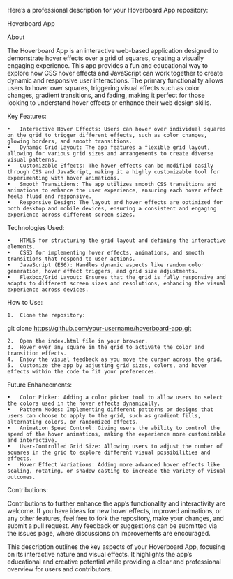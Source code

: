 Here’s a professional description for your Hoverboard App repository:

Hoverboard App

About

The Hoverboard App is an interactive web-based application designed to demonstrate hover effects over a grid of squares, creating a visually engaging experience. This app provides a fun and educational way to explore how CSS hover effects and JavaScript can work together to create dynamic and responsive user interactions. The primary functionality allows users to hover over squares, triggering visual effects such as color changes, gradient transitions, and fading, making it perfect for those looking to understand hover effects or enhance their web design skills.

Key Features:

	•	Interactive Hover Effects: Users can hover over individual squares on the grid to trigger different effects, such as color changes, glowing borders, and smooth transitions.
	•	Dynamic Grid Layout: The app features a flexible grid layout, allowing for various grid sizes and arrangements to create diverse visual patterns.
	•	Customizable Effects: The hover effects can be modified easily through CSS and JavaScript, making it a highly customizable tool for experimenting with hover animations.
	•	Smooth Transitions: The app utilizes smooth CSS transitions and animations to enhance the user experience, ensuring each hover effect feels fluid and responsive.
	•	Responsive Design: The layout and hover effects are optimized for both desktop and mobile devices, ensuring a consistent and engaging experience across different screen sizes.

Technologies Used:

	•	HTML5 for structuring the grid layout and defining the interactive elements.
	•	CSS3 for implementing hover effects, animations, and smooth transitions that respond to user actions.
	•	JavaScript (ES6): Handles dynamic aspects like random color generation, hover effect triggers, and grid size adjustments.
	•	Flexbox/Grid Layout: Ensures that the grid is fully responsive and adapts to different screen sizes and resolutions, enhancing the visual experience across devices.

How to Use:

	1.	Clone the repository:

git clone https://github.com/your-username/hoverboard-app.git


	2.	Open the index.html file in your browser.
	3.	Hover over any square in the grid to activate the color and transition effects.
	4.	Enjoy the visual feedback as you move the cursor across the grid.
	5.	Customize the app by adjusting grid sizes, colors, and hover effects within the code to fit your preferences.

Future Enhancements:

	•	Color Picker: Adding a color picker tool to allow users to select the colors used in the hover effects dynamically.
	•	Pattern Modes: Implementing different patterns or designs that users can choose to apply to the grid, such as gradient fills, alternating colors, or randomized effects.
	•	Animation Speed Control: Giving users the ability to control the speed of the hover animations, making the experience more customizable and interactive.
	•	User-Controlled Grid Size: Allowing users to adjust the number of squares in the grid to explore different visual possibilities and effects.
	•	Hover Effect Variations: Adding more advanced hover effects like scaling, rotating, or shadow casting to increase the variety of visual outcomes.

Contributions:

Contributions to further enhance the app’s functionality and interactivity are welcome. If you have ideas for new hover effects, improved animations, or any other features, feel free to fork the repository, make your changes, and submit a pull request. Any feedback or suggestions can be submitted via the issues page, where discussions on improvements are encouraged.

This description outlines the key aspects of your Hoverboard App, focusing on its interactive nature and visual effects. It highlights the app’s educational and creative potential while providing a clear and professional overview for users and contributors.